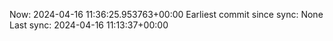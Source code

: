 Now: 2024-04-16 11:36:25.953763+00:00 Earliest commit since sync: None Last sync: 2024-04-16 11:13:37+00:00
